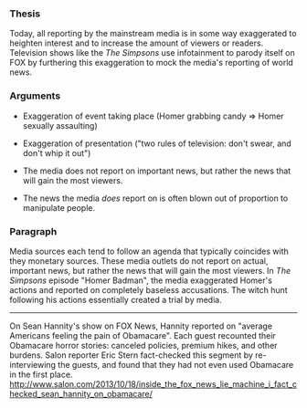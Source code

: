 ### Thesis

Today, all reporting by the mainstream media is in some way exaggerated to heighten interest and to increase the amount of viewers or readers. Television shows like the _The Simpsons_ use infotainment to parody itself on FOX by furthering this exaggeration to mock the media's reporting of world news.

### Arguments

- Exaggeration of event taking place (Homer grabbing candy => Homer sexually assaulting)
- Exaggeration of presentation ("two rules of television: don't swear, and don't whip it out")

- The media does not report on important news, but rather the news that will gain the most viewers.
- The news the media _does_ report on is often blown out of proportion to manipulate people.

### Paragraph

Media sources each tend to follow an agenda that typically coincides with they monetary sources. These media outlets do not report on actual, important news, but rather the news that will gain the most viewers. In _The Simpsons_ episode "Homer Badman", the media exaggerated Homer's actions and reported on completely baseless accusations. The witch hunt following his actions essentially created a trial by media.

---

On Sean Hannity's show on FOX News, Hannity reported on "average Americans feeling the pain of Obamacare". Each guest recounted their Obamacare horror stories: canceled policies, premium hikes, and other burdens. Salon reporter Eric Stern fact-checked this segment by re-interviewing the guests, and found that they had not even used Obamacare in the first place. http://www.salon.com/2013/10/18/inside_the_fox_news_lie_machine_i_fact_checked_sean_hannity_on_obamacare/